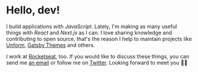 # Hello, dev!

I build applications with _JavaScript_. Lately, I'm making as many useful things with _React_ and _Next.js_ as I can. I love sharing knowledge and contributing to open source, that's the reason I help to maintain projects like [Unform](https://github.com/Rocketseat/unform), [Gatsby Themes](https://github.com/Rocketseat/gatsby-themes) and others.

I work at [Rocketseat](https://bit.ly/2BJNrGc), too. If you would like to discuss these things, you can send me [an email](mailto:oi@joaopedro.cc) or follow me on [Twitter](https://twitter.com/jpedroschmitz). Looking forward to meet you 👋🏻

